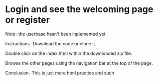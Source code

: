# Login and see the welcoming page or register
Note-
the userbase hasn't been inplemented yet

Instructions-
Download the code or clone it.

Double click on the index.html within the downloaded
zip file.

Browse the other pages using the navigation bar 
at the top of the page.

Conclusion- 
This is just more html practice and such